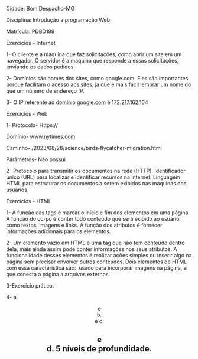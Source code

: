 Cidade: Bom Despacho-MG

Disciplina: Introdução a programação Web 

Matrícula: PDBD199



Exercícios - Internet

1- O cliente é a maquina que faz solicitações, como abrir um site em um navegador. O servidor é a maquina que responde a essas solicitações, enviando os dados pedidos.

2- Domínios são nomes dos sites, como google.com. Eles são importantes porque facilitam o acesso aos sites, já que é mais fácil lembrar um nome do que um número de endereço IP.

3- O IP referente ao domínio google.com é 172.217.162.164



Exercícios - Web

1- Protocolo- Https://

Domínio- www.nytimes.com

Caminho- /2023/08/28/science/birds-flycatcher-migration.html

Parâmetros- Não possui.



2- Protocolo para transmitir os documentos na rede (HTTP).
Identificador único (URL) para localizar e identificar recursos na internet.
Linguagem HTML para estruturar os documentos a serem exibidos nas maquinas dos usuários.



Exercícios - HTML

1- A função das tags é marcar o início e fim dos elementos em uma página.
A função do corpo é conter todo conteúdo que será exibido ao usuário, como textos, imagens e links.
A função dos atributos é fornecer informações adicionais para os elementos.  



2- Um elemento vazio em HTML é uma tag que não tem conteúdo dentro dela, mais ainda assim pode conter informações nos seus atributos. A funcionalidade desses elementos é realizar ações simples ou inserir algo na página sem precisar envolver outros conteúdos. Dois elementos de HTML com essa característica são: <img> usado para incorporar imagens na página, e <link> que conecta a página a arquivos externos.



3-Exercício prático.


4- a. <header> e <footer>
b. <nav> <header> <body> e <html>
c. <h1> e <nav> 
d. 5 níveis de profundidade.
